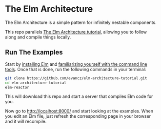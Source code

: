 # The Elm Architecture

The Elm Architecture is a simple pattern for infinitely nestable components.

This repo parallels [The Elm Architecture tutorial][arch], allowing you to follow along and compile things locally.

[arch]: https://guide.elm-lang.org/architecture/index.html


## Run The Examples

Start by [installing Elm](http://elm-lang.org/install) and [familiarizing yourself with the command line tools](http://elm-lang.org/get-started). Once that is done, run the following commands in your terminal:

```bash
git clone https://github.com/evancz/elm-architecture-tutorial.git
cd elm-architecture-tutorial
elm-reactor
```

This will download this repo and start a server that compiles Elm code for you.

Now go to [http://localhost:8000/](http://localhost:8000/) and start looking at the examples. When you edit an Elm file, just refresh the corresponding page in your browser and it will recompile.